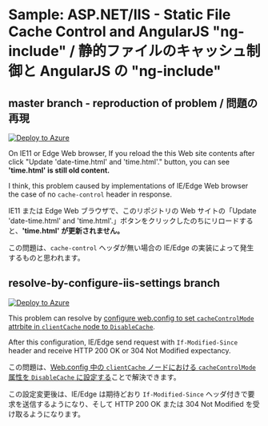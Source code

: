 # Sample: ASP.NET/IIS - Static File Cache Control and AngularJS "ng-include" / 静的ファイルのキャッシュ制御と AngularJS の "ng-include"


## master branch - reproduction of problem / 問題の再現

[![Deploy to Azure](https://azuredeploy.net/deploybutton.png)](https://azuredeploy.net/?repository=https://github.com/sample-by-jsakamoto/ASPNETStaticFileCacheCtrlAndNGInclude)

On IE11 or Edge Web browser, If you reload the this Web site contents after click "Update 'date-time.html' and 'time.html'." button, you can see **'time.html' is still old content.**

I think, this problem caused by implementations of IE/Edge Web browser the case of no `cache-control` header in response.

IE11 または Edge Web ブラウザで、このリポジトリの Web サイトの「Update 'date-time.html' and 'time.html'.」ボタンをクリックしたのちにリロードすると、**'time.html' が更新されません。**

この問題は、`cache-control` ヘッダが無い場合の IE/Edge の実装によって発生するものと思われます。

## resolve-by-configure-iis-settings branch

[![Deploy to Azure](https://azuredeploy.net/deploybutton.png)](https://azuredeploy.net/?repository=https://github.com/sample-by-jsakamoto/ASPNETStaticFileCacheCtrlAndNGInclude/tree/resolve-by-configure-iis-settings)

This problem can resolve by [configure web.config to set `cacheControlMode` attrbite in `clientCache` node to `DisableCache`](https://github.com/sample-by-jsakamoto/ASPNETStaticFileCacheCtrlAndNGInclude/commit/6e0c02b454c325c1b656aae82d3d04a2fd4caaaa).

After this configuration, IE/Edge send request with `If-Modified-Since` header and receive HTTP 200 OK or 304 Not Modified expectancy.

この問題は、[Web.config 中の `clientCache` ノードにおける `cacheControlMode` 属性を `DisableCache` に設定する](https://github.com/sample-by-jsakamoto/ASPNETStaticFileCacheCtrlAndNGInclude/commit/6e0c02b454c325c1b656aae82d3d04a2fd4caaaa)ことで解決できます。

この設定変更後は、IE/Edge は期待どおり `If-Modified-Since` ヘッダ付きで要求を送信するようになり、そして HTTP 200 OK または 304 Not Modified を受け取るようになります。
